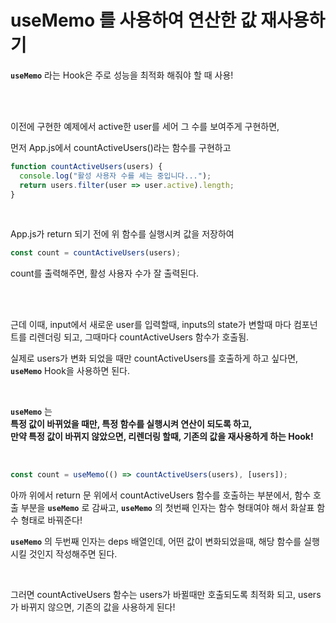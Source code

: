 # useMemo 를 사용하여 연산한 값 재사용하기

**`useMemo`** 라는 Hook은 주로 성능을 최적화 해줘야 할 때 사용!

<br><br>

이전에 구현한 예제에서 active한 user를 세어 그 수를 보여주게 구현하면,

먼저 App.js에서 countActiveUsers()라는 함수를 구현하고

```javascript
function countActiveUsers(users) {
  console.log("활성 사용자 수를 세는 중입니다...");
  return users.filter(user => user.active).length;
}
```

<br>

App.js가 return 되기 전에 위 함수를 실행시켜 값을 저장하여
```javascript
const count = countActiveUsers(users);
```

count를 출력해주면, 활성 사용자 수가 잘 출력된다.

<br><br>

근데 이때, input에서 새로운 user를 입력할때, inputs의 state가 변할때 마다 컴포넌트를 리렌더링 되고, 그때마다 countActiveUsers 함수가 호출됨.

실제로 users가 변화 되었을 때만 countActiveUsers를 호출하게 하고 싶다면, **`useMemo`** Hook을 사용하면 된다.

<br>

**`useMemo`** 는    
**특정 값이 바뀌었을 때만, 특정 함수를 실행시켜 연산이 되도록 하고,**   
**만약 특정 값이 바뀌지 않았으면, 리렌더링 할때, 기존의 값을 재사용하게 하는 Hook!**

<br>

```javascript 
const count = useMemo(() => countActiveUsers(users), [users]);
```
아까 위에서 return 문 위에서 countActiveUsers 함수를 호출하는 부분에서, 함수 호출 부분을 **`useMemo`** 로 감싸고, **`useMemo`** 의 첫번째 인자는 함수 형태여야 해서 화살표 함수 형태로 바꿔준다!

**`useMemo`** 의 두번째 인자는 deps 배열인데, 어떤 값이 변화되었을때, 해당 함수를 실행시킬 것인지 작성해주면 된다.

<br>

그러면 countActiveUsers 함수는 users가 바뀔때만 호출되도록 최적화 되고, users가 바뀌지 않으면, 기존의 값을 사용하게 된다!

<br><br><br><br>
